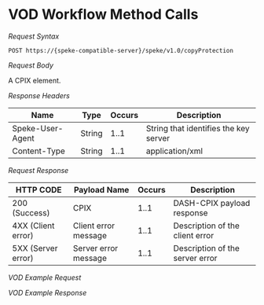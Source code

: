 # VOD Workflow Method Calls<a name="vod-workflow-methods"></a>

*Request Syntax*

```
POST https://{speke-compatible-server}/speke/v1.0/copyProtection
```

*Request Body*

A CPIX element\.

*Response Headers*


| Name | Type | Occurs | Description | 
| --- | --- | --- | --- | 
| Speke\-User\-Agent | String | 1\.\.1 | String that identifies the key server | 
| Content\-Type | String | 1\.\.1 | application/xml | 

*Request Response*


| HTTP CODE | Payload Name | Occurs | Description | 
| --- | --- | --- | --- | 
| 200 \(Success\) | CPIX | 1\.\.1 | DASH\-CPIX payload response | 
| 4XX \(Client error\) | Client error message | 1\.\.1 | Description of the client error | 
| 5XX \(Server error\) | Server error message | 1\.\.1 | Description of the server error | 

*VOD Example Request*

*VOD Example Response*
